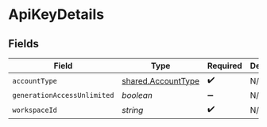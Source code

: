 # ApiKeyDetails


## Fields

| Field                                                           | Type                                                            | Required                                                        | Description                                                     |
| --------------------------------------------------------------- | --------------------------------------------------------------- | --------------------------------------------------------------- | --------------------------------------------------------------- |
| `accountType`                                                   | [shared.AccountType](../../../sdk/models/shared/accounttype.md) | :heavy_check_mark:                                              | N/A                                                             |
| `generationAccessUnlimited`                                     | *boolean*                                                       | :heavy_minus_sign:                                              | N/A                                                             |
| `workspaceId`                                                   | *string*                                                        | :heavy_check_mark:                                              | N/A                                                             |
